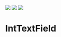 <img src="https://img.shields.io/badge/-Kotlin-ffffff.svg?logo=kotlin&style=flat"> <img src="https://img.shields.io/badge/-Android-ffffff.svg?logo=android&style=flat"> <img src="https://img.shields.io/badge/-Compose-ffffff.svg?logo=jetpackcompose&style=flat">

# IntTextField
